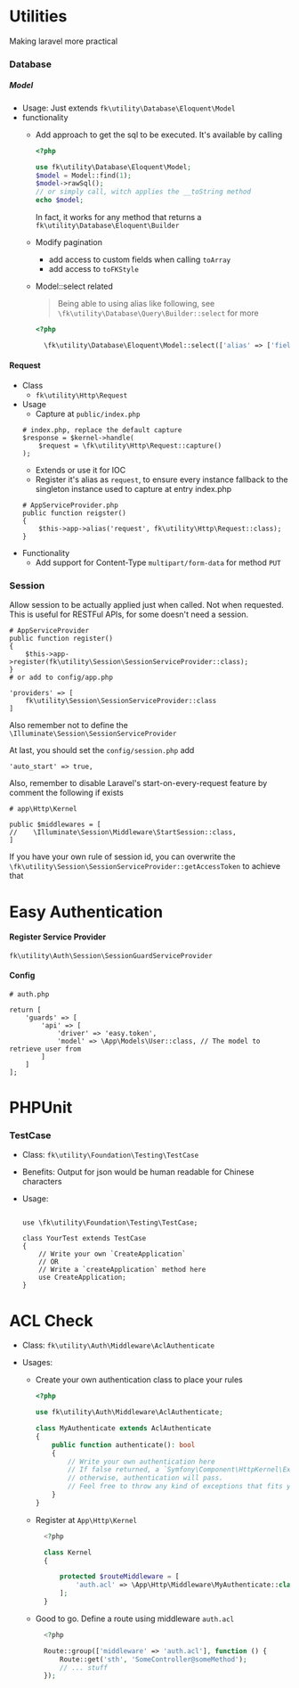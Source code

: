 # Utilities
Making laravel more practical
### Database
##### Model

- Usage: Just extends `fk\utility\Database\Eloquent\Model`
- functionality
    - Add approach to get the sql to be executed.
        It's available by calling
        ```php
        <?php

        use fk\utility\Database\Eloquent\Model;
        $model = Model::find(1);
        $model->rawSql();
        // or simply call, witch applies the __toString method
        echo $model;
        ```
        In fact, it works for any method that returns a `fk\utility\Database\Eloquent\Builder`

    - Modify pagination
        - add access to custom fields when calling `toArray`
        - add access to `toFKStyle`
    - Model::select related

        > Being able to using alias like following,
            see `\fk\utility\Database\Query\Builder::select` for more

        ```php
        <?php

          \fk\utility\Database\Eloquent\Model::select(['alias' => ['fields']]);
        ```

#### Request

- Class
    - `fk\utility\Http\Request`
- Usage
    - Capture at `public/index.php`
    ```
    # index.php, replace the default capture
    $response = $kernel->handle(
        $request = \fk\utility\Http\Request::capture()
    );
    ```
    - Extends or use it for IOC
    - Register it's alias as `request`,
      to ensure every instance fallback to the singleton instance
      used to capture at entry index.php
    ```#
    # AppServiceProvider.php
    public function reigster()
    {
        $this->app->alias('request', fk\utility\Http\Request::class);
    }
    ```
- Functionality
    - Add support for Content-Type `multipart/form-data` for method `PUT`

### Session
Allow session to be actually applied just when called. Not when requested.
This is useful for RESTFul APIs, for some doesn't need a session.
```
# AppServiceProvider
public function register()
{
    $this->app->register(fk\utility\Session\SessionServiceProvider::class);
}
# or add to config/app.php

'providers' => [
    fk\utility\Session\SessionServiceProvider::class
]
```
Also remember not to define the `\Illuminate\Session\SessionServiceProvider`

At last, you should set the `config/session.php` add
```
'auto_start' => true,
```

Also, remember to disable Laravel's start-on-every-request feature
by comment the following if exists
```
# app\Http\Kernel

public $middlewares = [
//    \Illuminate\Session\Middleware\StartSession::class,
]
```

If you have your own rule of session id,
you can overwrite the `\fk\utility\Session\SessionServiceProvider::getAccessToken`
to achieve that

# Easy Authentication

#### Register Service Provider

`fk\utility\Auth\Session\SessionGuardServiceProvider`

#### Config
```
# auth.php

return [
    'guards' => [
        'api' => [
            'driver' => 'easy.token',
            'model' => \App\Models\User::class, // The model to retrieve user from
        ]
    ]
];
```

# PHPUnit
### TestCase
- Class: `fk\utility\Foundation\Testing\TestCase`
- Benefits: Output for json would be
            human readable for Chinese characters
- Usage:

    ```

    use \fk\utility\Foundation\Testing\TestCase;

    class YourTest extends TestCase
    {
        // Write your own `CreateApplication`
        // OR
        // Write a `createApplication` method here
        use CreateApplication;
    }
    ```
# ACL Check

- Class: `fk\utility\Auth\Middleware\AclAuthenticate`
- Usages:

    - Create your own authentication class to place your rules

        ```php
        <?php

        use fk\utility\Auth\Middleware\AclAuthenticate;

        class MyAuthenticate extends AclAuthenticate
        {
            public function authenticate(): bool
            {
                // Write your own authentication here
                // If false returned, a `Symfony\Component\HttpKernel\Exception\AccessDeniedHttpException` exception will be thrown
                // otherwise, authentication will pass.
                // Feel free to throw any kind of exceptions that fits you
            }
        }
        ```

    - Register at `App\Http\Kernel`

        ```php
          <?php

          class Kernel
          {

              protected $routeMiddleware = [
                  'auth.acl' => \App\Http\Middleware\MyAuthenticate::class,
              ];
          }
        ```

    - Good to go. Define a route using middleware `auth.acl`

        ```php
          <?php

          Route::group(['middleware' => 'auth.acl'], function () {
              Route::get('sth', 'SomeController@someMethod');
              // ... stuff
          });

        ```
